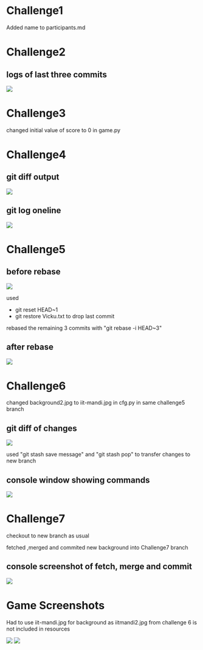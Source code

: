 # Challenge1
Added name to participants.md

# Challenge2
## logs of last three commits
![](./logs.png)

# Challenge3
changed initial value of score to 0 in game.py

# Challenge4
## git diff output
![](./gitdiff.png)

## git log oneline
![](./gitlogoneline-C4.png)

# Challenge5
## before rebase
![](./gitlogoneline-C5.png)

used
* git reset HEAD~1
* git restore Vicku.txt
to drop last commit


rebased the remaining 3 commits with "git rebase -i HEAD~3"

## after rebase
![](./gitlogoneline-C5.png)

# Challenge6
changed background2.jpg to iit-mandi.jpg in cfg.py in same challenge5 branch

## git diff of changes
![](./gitdiff1-C6.png)


used "git stash save message" and "git stash pop" to transfer changes to new branch

## console window showing commands
![](./gitstashandpop.png)


# Challenge7
checkout to new branch as usual


fetched ,merged and commited new background into Challenge7 branch

## console screenshot of fetch, merge and commit
![](./gitmerge.png)


# Game Screenshots 
Had to use iit-mandi.jpg for background as iitmandi2.jpg from challenge 6 is not included in resources


![](./game.png)
![](./game2.png)






